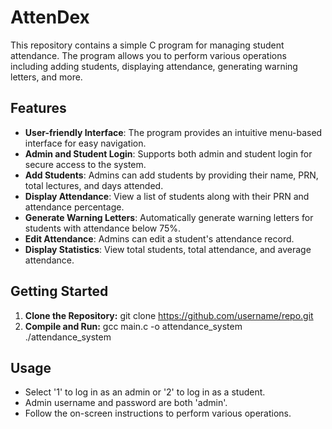 # AttenDex

This repository contains a simple C program for managing student attendance. The program allows you to perform various operations including adding students, displaying attendance, generating warning letters, and more.

## Features

* **User-friendly Interface**: The program provides an intuitive menu-based interface for easy navigation.
* **Admin and Student Login**: Supports both admin and student login for secure access to the system.
* **Add Students**: Admins can add students by providing their name, PRN, total lectures, and days attended.
* **Display Attendance**: View a list of students along with their PRN and attendance percentage.
* **Generate Warning Letters**: Automatically generate warning letters for students with attendance below 75%.
* **Edit Attendance**: Admins can edit a student's attendance record.
* **Display Statistics**: View total students, total attendance, and average attendance.

## Getting Started

1) **Clone the Repository:** git clone https://github.com/username/repo.git 
2) **Compile and Run:** gcc main.c -o attendance_system
                        ./attendance_system

## Usage

* Select '1' to log in as an admin or '2' to log in as a student.
* Admin username and password are both 'admin'.
* Follow the on-screen instructions to perform various operations.
